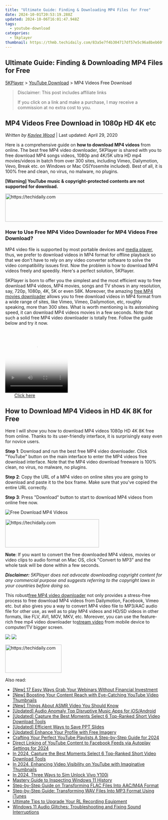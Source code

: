 ```yaml
---
title: "Ultimate Guide: Finding & Downloading MP4 Files for Free"
date: 2024-10-01T20:53:19.288Z
updated: 2024-10-06T16:01:47.948Z
tags:
  - youtube-download
categories:
  - 5kplayer
thumbnail: https://thmb.techidaily.com/83a5e7f4b304717df57e5c96a8beb60fe39d761265a0a53063f5a3b844f4f838.png
---
```


## Ultimate Guide: Finding & Downloading MP4 Files for Free

[5KPlayer](https://tools.techidaily.com/5kplayer/products/) \> [YouTube Download](https://tools.techidaily.com/5kplayer/youtube-download/) \> MP4 Videos Free Download

>  Disclaimer: This post includes affiliate links
>
>  If you click on a link and make a purchase, I may receive a commission at no extra cost to you.
>

## MP4 Videos Free Download in 1080p HD 4K etc

 _Written by [Kaylee Wood](https://www.quora.com/profile/Amanda-Hu-21)_ | Last updated: April 29, 2020 

Here is a comprehensive guide on **how to download MP4 videos** from online. The best free MP4 video downloader, 5KPlayer is shared with you to free download MP4 songs videos, 1080p and 4K/5K ultra HD mp4 movies/videos in batch from over 300 sites, including Vimeo, Dailymotion, Vevo, Break etc. on Windows or Mac OS(Yosemite included). Best of all, it is 100% free and clean, no virus, no malware, no plugins.

**\[Warning\] YouTube music & copyright-protected contents are not supported for download.**

<!-- affiliate ads begin -->
<a href="https://appsumo.8odi.net/c/5597632/2043594/7443" target="_top" id="2043594">
  <img src="//a.impactradius-go.com/display-ad/7443-2043594" border="0" alt="https://techidaily.com" width="728" height="90"/>
</a>
<img height="0" width="0" src="https://appsumo.8odi.net/i/5597632/2043594/7443" style="position:absolute;visibility:hidden;" border="0" />
<!-- affiliate ads end -->

### How to Use Free MP4 Video Downloader for MP4 Videos Free Download?

MP4 video file is supported by most portable devices and [media player](https://tools.techidaily.com/5kplayer/video-music-player/), thus, we prefer to download videos in MP4 format for offline playback so that we don't have to rely on any video converter software to solve the video compatibility issues first. Now the problem is how to download MP4 videos freely and speedily. Here's a perfect solution, 5KPlayer.

5KPlayer is born to offer you the simplest and the most efficient way to free download MP4 videos, MP4 movies, songs and TV shows in any resolution, say, 720p, 1080p, 4K, 5K or even 58K. Moreover, the amazing [free MP4 movies downloader](https://tools.techidaily.com/5kplayer/youtube-download/) allows you to free download videos in MP4 format from a wide range of sites, like Vimeo, Vimeo, Dailymotion, etc, roughly speaking, more than 300 sites. What is worth mentioning is its astonishing speed, it can download MP4 videos movies in a few seconds. Note that such a solid free MP4 video downloader is totally free. Follow the guide below and try it now. 

<!-- affiliate ads begin -->
<span id="1328683">
					<video width="200" height="200" style="cursor:pointer"
           poster="//a.impactradius-go.com/display-clicktoplayimage/1328683.png"
           onclick="if(!this.playClicked){this.play();this.setAttribute('controls',true);this.playClicked=true;}">
	   <source src="//a.impactradius-go.com/display-ad/15852-1328683">
	   <img src="//a.impactradius-go.com/display-clicktoplayimage/1328683.png" style="border: none; height: 100%; width: 100%; object-fit: contain">
	</video>
	<div style="width:125px;text-align:center"><a href="javascript:window.open(decodeURIComponent('https%3A%2F%2Fthefitville.pxf.io%2Fc%2F5597632%2F1328683%2F15852'), '_blank');void(0);">Click here</a></div>
</span>
<img height="0" width="0" src="https://imp.pxf.io/i/5597632/1328683/15852" style="position:absolute;visibility:hidden;" border="0" />
<!-- affiliate ads end -->

## How to Download MP4 Videos in HD 4K 8K for Free

Here I will show you how to download MP4 videos 1080p HD 4K 8K free from online. Thanks to its user-friendly interface, it is surprisingly easy even for novice users. 

**Step 1**: Download and run the best free MP4 video downloader. Click "YouTube" button on the main interface to enter the MP4 videos free download interface. Note that the MP4 video download freeware is 100% clean, no virus, no malware, no plugins.

**Step 2**: Copy the URL of a MP4 video on online sites you are going to download and paste it to the box frame. Make sure that you've copied the entire URL correctly. 

**Step 3**: Press "Download" button to start to download MP4 videos from online free now. 

![Free Download MP4 Videos](https://www.5kplayer.com/youtube-download/img/hd-video-download-xrq.jpg) 

<!-- affiliate ads begin -->
<a href="https://aligracehair.sjv.io/c/5597632/1915805/19272" target="_top" id="1915805">
  <img src="//a.impactradius-go.com/display-ad/19272-1915805" border="0" alt="https://techidaily.com" width="300" height="90"/>
</a>
<img height="0" width="0" src="https://aligracehair.sjv.io/i/5597632/1915805/19272" style="position:absolute;visibility:hidden;" border="0" />
<!-- affiliate ads end -->

**Note**: If you want to convert the free downloaded MP4 videos, movies or video clips to audio format on Mac OS, click "Convert to MP3" and the whole task will be done within a few seconds. 

_**Disclaimer:** 5KPlayer does not advocate downloading copyright content for any commercial purpose and suggests referring to the copyright laws in your countries before doing so._

This robust[free MP4 video downloader](https://tools.techidaily.com/5kplayer/youtube-download/) not only provides a stress-free process to free download MP4 videos from Dailymotion, Facebook, Vimeo etc. but also gives you a way to convert MP4 video file to MP3/AAC audio file for other use, as well as to play MP4 videos and HD/SD videos in other formats, like FLV, AVI, MOV, MKV, etc. Moreover, you can use the feature-rich free mp4 video downloader to[stream video](https://tools.techidaily.com/5kplayer/dlna/) from mobile device to computer/TV bigger screen. 

[![](https://www.5kplayer.com/youtube-download/../button/freedownwhitewin.png)](https://tools.techidaily.com/5kplayer/products/) [![](https://www.5kplayer.com/youtube-download/../button/freedownbackmac.png)](https://tools.techidaily.com/5kplayer/products/)

<!-- affiliate ads begin -->
<a href="https://aligracehair.sjv.io/c/5597632/2135353/19272" target="_top" id="2135353">
  <img src="//a.impactradius-go.com/display-ad/19272-2135353" border="0" alt="https://techidaily.com" width="180" height="90"/>
</a>
<img height="0" width="0" src="https://aligracehair.sjv.io/i/5597632/2135353/19272" style="position:absolute;visibility:hidden;" border="0" />
<!-- affiliate ads end -->

<ins class="adsbygoogle"
     style="display:block"
     data-ad-format="autorelaxed"
     data-ad-client="ca-pub-7571918770474297"
     data-ad-slot="1223367746"></ins>

<ins class="adsbygoogle"
     style="display:block"
     data-ad-client="ca-pub-7571918770474297"
     data-ad-slot="8358498916"
     data-ad-format="auto"
     data-full-width-responsive="true"></ins>

<span class="atpl-alsoreadstyle">Also read:</span>
<div><ul>
<li><a href="https://screen-capture.techidaily.com/new-17-easy-ways-grab-your-webinars-without-financial-investment/"><u>[New] 17 Easy Ways Grab Your Webinars Without Financial Investment</u></a></li>
<li><a href="https://youtube-video-recordings.techidaily.com/new-boosting-your-content-reach-with-eye-catching-youtube-video-thumbnails/"><u>[New] Boosting Your Content Reach with Eye-Catching YouTube Video Thumbnails</u></a></li>
<li><a href="https://youtube-video-recordings.techidaily.com/new-things-about-asmr-video-you-should-know/"><u>[New] Things About ASMR Video You Should Know</u></a></li>
<li><a href="https://youtube-video-recordings.techidaily.com/updated-audio-anomaly-top-disruptive-music-apps-for-iosandroid/"><u>[Updated] Audio Anomaly Top Disruptive Music Apps for iOS/Android</u></a></li>
<li><a href="https://youtube-video-recordings.techidaily.com/updated-capture-the-best-moments-select-6-top-ranked-short-video-download-tools/"><u>[Updated] Capture the Best Moments Select 6 Top-Ranked Short Video Download Tools</u></a></li>
<li><a href="https://video-screen-grab.techidaily.com/updated-efficient-ways-to-save-ppt-slides/"><u>[Updated] Efficient Ways to Save PPT Slides</u></a></li>
<li><a href="https://youtube-video-recordings.techidaily.com/updated-enhance-your-profile-with-free-imagery/"><u>[Updated] Enhance Your Profile with Free Imagery</u></a></li>
<li><a href="https://youtube-video-recordings.techidaily.com/crafting-your-perfect-youtube-playlists-a-step-by-step-guide-for-2024/"><u>Crafting Your Perfect YouTube Playlists A Step-by-Step Guide for 2024</u></a></li>
<li><a href="https://facebook-video-content.techidaily.com/direct-linking-of-youtube-content-to-facebook-feeds-via-autoplay-settings-for-2024/"><u>Direct Linking of YouTube Content to Facebook Feeds via Autoplay Settings for 2024</u></a></li>
<li><a href="https://youtube-video-recordings.techidaily.com/in-2024-capture-the-best-moments-select-6-top-ranked-short-video-download-tools/"><u>In 2024, Capture the Best Moments Select 6 Top-Ranked Short Video Download Tools</u></a></li>
<li><a href="https://youtube-video-recordings.techidaily.com/in-2024-enhancing-video-visibility-on-youtube-with-imaginative-thumbnails/"><u>In 2024, Enhancing Video Visibility on YouTube with Imaginative Thumbnails</u></a></li>
<li><a href="https://sim-unlock.techidaily.com/in-2024-three-ways-to-sim-unlock-vivo-y100i-by-drfone-android/"><u>In 2024, Three Ways to Sim Unlock Vivo Y100i</u></a></li>
<li><a href="https://windows11.techidaily.com/mastery-guide-to-inspecting-windows-11-history/"><u>Mastery Guide to Inspecting Windows 11 History</u></a></li>
<li><a href="https://win-alternatives.techidaily.com/step-by-step-guide-on-transforming-flac-files-into-aacm4a-format/"><u>Step-by-Step Guide on Transforming FLAC Files Into AAC/M4A Format</u></a></li>
<li><a href="https://some-approaches.techidaily.com/step-by-step-guide-transforming-wav-files-into-mp3-format-using-itunes/"><u>Step-by-Step Guide: Transforming WAV Files Into MP3 Format Using iTunes</u></a></li>
<li><a href="https://screen-sharing-recording.techidaily.com/ultimate-tips-to-upgrade-your-rl-recording-equipment/"><u>Ultimate Tips to Upgrade Your RL Recording Equipment</u></a></li>
<li><a href="https://sound-issues.techidaily.com/windows-11-audio-glitches-troubleshooting-and-fixing-sound-interruptions/"><u>Windows 11 Audio Glitches: Troubleshooting and Fixing Sound Interruptions</u></a></li>
</ul></div>

